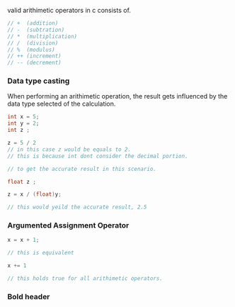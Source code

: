 valid arithimetic operators in c consists of.

```c
// +  (addition)
// -  (subtration)
// *  (multiplication)
// /  (division)
// %  (modulus)
// ++ (increment)
// -- (decrement)
```


### Data type casting 

When performing an arithimetic operation, the result gets influenced by the data type selected of the calculation. 

```c
int x = 5;
int y = 2;
int z ;

z = 5 / 2
// in this case z would be equals to 2.
// this is because int dont consider the decimal portion.

// to get the accurate result in this scenario.

float z ;

z = x / (float)y;

// this would yeild the accurate result, 2.5

```

### Argumented Assignment Operator

```c
x = x + 1;

// this is equivalent

x += 1

// this holds true for all arithimetic operators.
```


### Bold header
